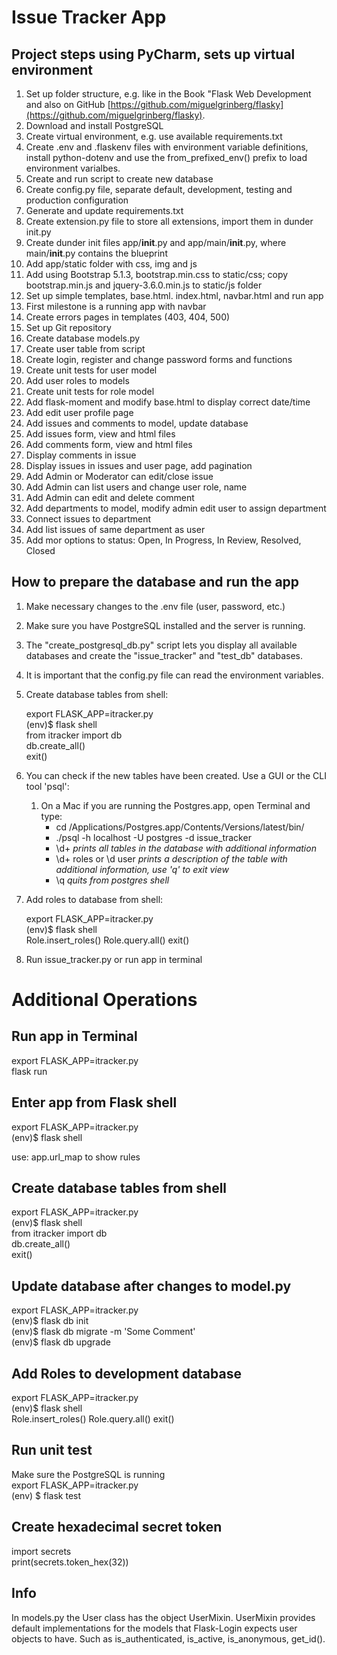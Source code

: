 # Issue Tracker App

## Project steps using PyCharm, sets up virtual environment

1. Set up folder structure, e.g. like in the Book "Flask Web Development and also on GitHub [https://github.com/miguelgrinberg/flasky](https://github.com/miguelgrinberg/flasky).
2. Download and install PostgreSQL
3. Create virtual environment, e.g. use available requirements.txt
4. Create .env and .flaskenv files with environment variable definitions, install python-dotenv and use the from_prefixed_env() prefix to load environment varialbes.
5. Create and run script to create new database
6. Create config.py file, separate default, development, testing and production configuration
7. Generate and update requirements.txt
8. Create extension.py file to store all extensions, import them in dunder init.py
9. Create dunder init files app/__init__.py and app/main/__init__.py, where main/__init__.py contains the blueprint
10. Add app/static folder with css, img and js
11. Add using Bootstrap 5.1.3, bootstrap.min.css to static/css; copy bootstrap.min.js and jquery-3.6.0.min.js to static/js folder
12. Set up simple templates, base.html. index.html, navbar.html and run app
13. First milestone is a running app with navbar
14. Create errors pages in templates (403, 404, 500)
15. Set up Git repository
16. Create database models.py
17. Create user table from script
18. Create login, register and change password forms and functions
19. Create unit tests for user model
20. Add user roles to models
21. Create unit tests for role model
22. Add flask-moment and modify base.html to display correct date/time
23. Add edit user profile page
24. Add issues and comments to model, update database
25. Add issues form, view and html files
26. Add comments form, view and html files
27. Display comments in issue
28. Display issues in issues and user page, add pagination
29. Add Admin or Moderator can edit/close issue
30. Add Admin can list users and change user role, name
31. Add Admin can edit and delete comment
32. Add departments to model, modify admin edit user to assign department
33. Connect issues to department
34. Add list issues of same department as user
35. Add mor options to status: Open, In Progress, In Review, Resolved, Closed


## How to prepare the database and run the app

1. Make necessary changes to the .env file (user, password, etc.)
2. Make sure you have PostgreSQL installed and the server is running. 
3. The "create_postgresql_db.py" script lets you display all available databases 
   and create the "issue_tracker" and "test_db" databases. 
4. It is important that the config.py file can read the environment variables.
5. Create database tables from shell:
   
    export FLASK_APP=itracker.py</br>
    (env)$ flask shell</br>
    from itracker import db </br>
    db.create_all()<br>
    exit()<br>

6. You can check if the new tables have been created. Use a GUI or the CLI tool 'psql':
   1. On a Mac if you are running the Postgres.app, open Terminal and type:
        - cd /Applications/Postgres.app/Contents/Versions/latest/bin/
        - ./psql -h localhost -U postgres -d issue_tracker
        - \d+   *prints all tables in the database with additional information*
        - \d+ roles or \d user *prints a description of the table with additional information, use 'q' to exit view*
        - \q *quits from postgres shell*

7. Add roles to database from shell:

    export FLASK_APP=itracker.py</br>
    (env)$ flask shell</br>
    Role.insert_roles()
    Role.query.all()
    exit()

8. Run issue_tracker.py or run app in terminal


# Additional Operations
## Run app in Terminal 
export FLASK_APP=itracker.py </br>
flask run</br>

## Enter app from Flask shell
export FLASK_APP=itracker.py </br>
(env)$ flask shell</br>

use: app.url_map to show rules

## Create database tables from shell
export FLASK_APP=itracker.py</br>
(env)$ flask shell</br>
from itracker import db</br>
db.create_all()</br>
exit()</br>

## Update database after changes to model.py
export FLASK_APP=itracker.py</br>
(env)$ flask db init</br>
(env)$ flask db migrate -m 'Some Comment'</br>
(env)$ flask db upgrade</br>

## Add Roles to development database
export FLASK_APP=itracker.py</br>
(env)$ flask shell</br>
Role.insert_roles()
Role.query.all()
exit()

## Run unit test
Make sure the PostgreSQL is running</br>
export FLASK_APP=itracker.py</br>
(env) $ flask test</br>

## Create hexadecimal secret token
import secrets <br/>
print(secrets.token_hex(32))

## Info
In models.py the User class has the object UserMixin. UserMixin provides default
implementations for the models that Flask-Login expects user objects to have. Such as
is_authenticated, is_active, is_anonymous, get_id().